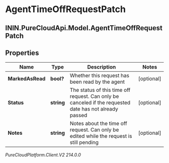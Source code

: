 # AgentTimeOffRequestPatch

## ININ.PureCloudApi.Model.AgentTimeOffRequestPatch

## Properties

|Name | Type | Description | Notes|
|------------ | ------------- | ------------- | -------------|
| **MarkedAsRead** | **bool?** | Whether this request has been read by the agent | [optional] |
| **Status** | **string** | The status of this time off request. Can only be canceled if the requested date has not already passed | [optional] |
| **Notes** | **string** | Notes about the time off request. Can only be edited while the request is still pending | [optional] |



_PureCloudPlatform.Client.V2 214.0.0_
